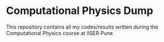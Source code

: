 # Computational Physics Dump
This repository contains all my codes/results written during the Computational Physics course at IISER Pune
